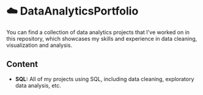 # ☁️ **DataAnalyticsPortfolio**

You can find a collection of data analytics projects that I've worked on in this repository, which showcases my skills and experience in data cleaning, visualization and analysis.

## Content

- **SQL:** All of my projects using SQL, including data cleaning, exploratory data analysis, etc.
